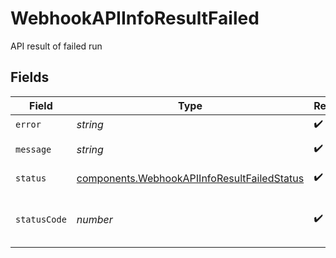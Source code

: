 # WebhookAPIInfoResultFailed

API result of failed run


## Fields

| Field                                                                                                      | Type                                                                                                       | Required                                                                                                   | Description                                                                                                |
| ---------------------------------------------------------------------------------------------------------- | ---------------------------------------------------------------------------------------------------------- | ---------------------------------------------------------------------------------------------------------- | ---------------------------------------------------------------------------------------------------------- |
| `error`                                                                                                    | *string*                                                                                                   | :heavy_check_mark:                                                                                         | Error code                                                                                                 |
| `message`                                                                                                  | *string*                                                                                                   | :heavy_check_mark:                                                                                         | Error message                                                                                              |
| `status`                                                                                                   | [components.WebhookAPIInfoResultFailedStatus](../../models/components/webhookapiinforesultfailedstatus.md) | :heavy_check_mark:                                                                                         | The status of the run                                                                                      |
| `statusCode`                                                                                               | *number*                                                                                                   | :heavy_check_mark:                                                                                         | The HTTP status code of the API run                                                                        |